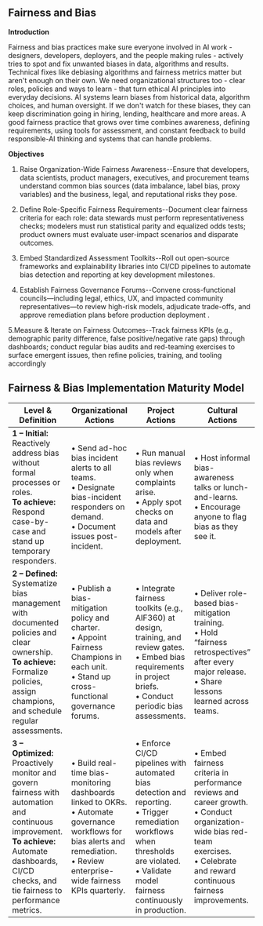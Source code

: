 ## Fairness and Bias

**Introduction**

Fairness and bias practices make sure everyone involved in AI work - designers, developers, deployers, and the people making rules - actively tries to spot and fix unwanted biases in data, algorithms and results. Technical fixes like debiasing algorithms and fairness metrics matter but aren't enough on their own. We need organizational structures too - clear roles, policies and ways to learn - that turn ethical AI principles into everyday decisions. AI systems learn biases from historical data, algorithm choices, and human oversight. If we don't watch for these biases, they can keep discrimination going in hiring, lending, healthcare and more areas. A good fairness practice that grows over time combines awareness, defining requirements, using tools for assessment, and constant feedback to build responsible-AI thinking and systems that can handle problems.

**Objectives**

1. Raise Organization-Wide Fairness Awareness--Ensure that developers, data scientists, product managers, executives, and procurement teams understand common bias sources (data imbalance, label bias, proxy variables) and the business, legal, and reputational risks they pose.

2. Define Role-Specific Fairness Requirements--Document clear fairness criteria for each role: data stewards must perform representativeness checks; modelers must run statistical parity and equalized odds tests; product owners must evaluate user-impact scenarios and disparate outcomes.

3. Embed Standardized Assessment Toolkits--Roll out open-source frameworks and explainability libraries into CI/CD pipelines to automate bias detection and reporting at key development milestones.

4. Establish Fairness Governance Forums--Convene cross-functional councils—including legal, ethics, UX, and impacted community representatives—to review high-risk models, adjudicate trade-offs, and approve remediation plans before production deployment .

5.Measure & Iterate on Fairness Outcomes--Track fairness KPIs (e.g., demographic parity difference, false positive/negative rate gaps) through dashboards; conduct regular bias audits and red-teaming exercises to surface emergent issues, then refine policies, training, and tooling accordingly 


## Fairness & Bias Implementation Maturity Model

| Level & Definition                                                                                                           | Organizational Actions                                                                                           | Project Actions                                                                                                | Cultural Actions                                                                                               |
|------------------------------------------------------------------------------------------------------------------------------|------------------------------------------------------------------------------------------------------------------|----------------------------------------------------------------------------------------------------------------|----------------------------------------------------------------------------------------------------------------|
| **1 – Initial:** Reactively address bias without formal processes or roles. <br>**To achieve:** Respond case-by-case and stand up temporary responders. | • Send ad-hoc bias incident alerts to all teams.<br>• Designate bias-incident responders on demand.<br>• Document issues post-incident. | • Run manual bias reviews only when complaints arise.<br>• Apply spot checks on data and models after deployment. | • Host informal bias-awareness talks or lunch-and-learns.<br>• Encourage anyone to flag bias as they see it.     |
| **2 – Defined:** Systematize bias management with documented policies and clear ownership. <br>**To achieve:** Formalize policies, assign champions, and schedule regular assessments. | • Publish a bias-mitigation policy and charter.<br>• Appoint Fairness Champions in each unit.<br>• Stand up cross-functional governance forums. | • Integrate fairness toolkits (e.g., AIF360) at design, training, and review gates.<br>• Embed bias requirements in project briefs.<br>• Conduct periodic bias assessments. | • Deliver role-based bias-mitigation training.<br>• Hold “fairness retrospectives” after every major release.<br>• Share lessons learned across teams. |
| **3 – Optimized:** Proactively monitor and govern fairness with automation and continuous improvement. <br>**To achieve:** Automate dashboards, CI/CD checks, and tie fairness to performance metrics. | • Build real-time bias-monitoring dashboards linked to OKRs.<br>• Automate governance workflows for bias alerts and remediation.<br>• Review enterprise-wide fairness KPIs quarterly. | • Enforce CI/CD pipelines with automated bias detection and reporting.<br>• Trigger remediation workflows when thresholds are violated.<br>• Validate model fairness continuously in production. | • Embed fairness criteria in performance reviews and career growth.<br>• Conduct organization-wide bias red-team exercises.<br>• Celebrate and reward continuous fairness improvements. |

